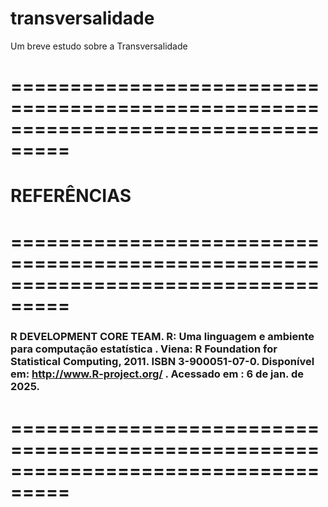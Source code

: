 # transversalidade
Um breve estudo sobre a Transversalidade
# ===================================================================================
# REFERÊNCIAS 
# ===================================================================================
### R DEVELOPMENT CORE TEAM. R: Uma linguagem e ambiente para computação estatística . Viena: R Foundation for Statistical Computing, 2011. ISBN 3-900051-07-0. Disponível em: http://www.R-project.org/ . Acessado em : 6 de jan. de 2025.
# ===================================================================================
